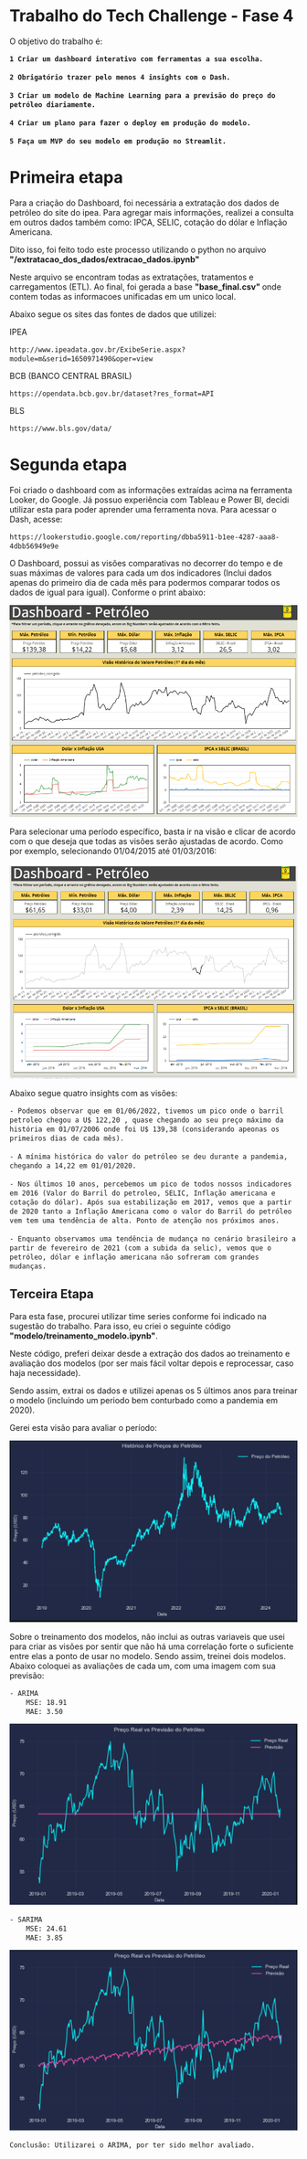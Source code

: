 # Trabalho do Tech Challenge - Fase 4

O objetivo do trabalho é: <b>

    1 Criar um dashboard interativo com ferramentas a sua escolha.

    2 Obrigatório trazer pelo menos 4 insights com o Dash.

    3 Criar um modelo de Machine Learning para a previsão do preço do petróleo diariamente.

    4 Criar um plano para fazer o deploy em produção do modelo.

    5 Faça um MVP do seu modelo em produção no Streamlit.

</b>

# Primeira etapa

Para a criação do Dashboard, foi necessária a extratação dos dados de petróleo do site do ipea. Para agregar mais informações, realizei a consulta em outros dados também como:
IPCA, SELIC, cotação do dólar e Inflação Americana.

Dito isso, foi feito todo este processo utilizando o python no arquivo <b>"/extratacao_dos_dados/extracao_dados.ipynb" </b>

Neste arquivo se encontram todas as extratações, tratamentos e carregamentos (ETL). Ao final, foi gerada a base <b>"base_final.csv" </b> onde contem todas as informacoes unificadas em um unico local.

Abaixo segue os sites das fontes de dados que utilizei:

IPEA

    http://www.ipeadata.gov.br/ExibeSerie.aspx?module=m&serid=1650971490&oper=view

BCB (BANCO CENTRAL BRASIL)

    https://opendata.bcb.gov.br/dataset?res_format=API

BLS

    https://www.bls.gov/data/

# Segunda etapa

Foi criado o dashboard com as informações extraídas acima na ferramenta Looker, do Google. Já possuo experiência com Tableau e Power BI, decidi utilizar esta para poder aprender uma ferramenta nova. Para acessar o Dash, acesse: 

    https://lookerstudio.google.com/reporting/dbba5911-b1ee-4287-aaa8-4dbb56949e9e

O Dashboard, possui as visões comparativas no decorrer do tempo e de suas máximas de valores para cada um dos indicadores (Inclui dados apenas do primeiro dia de cada mês para podermos comparar todos os dados de igual para igual). Conforme o print abaixo:

![alt text](image-7.png)

Para selecionar uma período específico, basta ir na visão e clicar de acordo com o que deseja que todas as visões serão ajustadas de acordo. Como por exemplo, selecionando 01/04/2015 até 01/03/2016:

![alt text](image-8.png)

Abaixo segue quatro insights com as visões:

    - Podemos observar que em 01/06/2022, tivemos um pico onde o barril petroleo chegou a U$ 122,20 , quase chegando ao seu preço máximo da história em 01/07/2006 onde foi U$ 139,38 (considerando apeonas os primeiros dias de cada mês).

    - A mínima histórica do valor do petróleo se deu durante a pandemia, chegando a 14,22 em 01/01/2020.

    - Nos últimos 10 anos, percebemos um pico de todos nossos indicadores em 2016 (Valor do Barril do petroleo, SELIC, Inflação americana e cotação do dólar). Após sua estabilização em 2017, vemos que a partir de 2020 tanto a Inflação Americana como o valor do Barril do petróleo vem tem uma tendência de alta. Ponto de atenção nos próximos anos.

    - Enquanto observamos uma tendência de mudança no cenário brasileiro a partir de fevereiro de 2021 (com a subida da selic), vemos que o petróleo, dólar e inflação americana não sofreram com grandes mudanças. 

## Terceira Etapa

Para esta fase, procurei utilizar time series conforme foi indicado na sugestão do trabalho. Para isso, eu criei o seguinte código <b>"modelo/treinamento_modelo.ipynb"</b>.

Neste código, preferi deixar desde a extração dos dados ao treinamento e avaliação dos modelos (por ser mais fácil voltar depois e reprocessar, caso haja necessidade).

Sendo assim, extrai os dados e utilizei apenas os 5 últimos anos para treinar o modelo (incluindo um periodo bem conturbado como a pandemia em 2020).

Gerei esta visão para avaliar o período: 

![alt text](image.png)

Sobre o treinamento dos modelos, não inclui as outras variaveis que usei para criar as visões por sentir que não há uma correlação forte o suficiente entre elas a ponto de usar no modelo. Sendo assim, treinei dois modelos. Abaixo coloquei as avaliações de cada um, com uma imagem com sua previsão:
    
    - ARIMA
        MSE: 18.91
        MAE: 3.50

![alt text](image-1.png)

    - SARIMA
        MSE: 24.61
        MAE: 3.85
![alt text](image-2.png)

    Conclusão: Utilizarei o ARIMA, por ter sido melhor avaliado.


